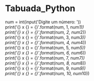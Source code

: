 # Tabuada_Python

num = int(input('Digite um número: ')) <br>
print('{} x {} = {}'.format(num, 1, num*1))<br>
print('{} x {} = {}'.format(num, 2, num*2))<br>
print('{} x {} = {}'.format(num, 3, num*3))<br>
print('{} x {} = {}'.format(num, 4, num*4))<br>
print('{} x {} = {}'.format(num, 5, num*5))<br>
print('{} x {} = {}'.format(num, 6, num*6))<br>
print('{} x {} = {}'.format(num, 7, num*7))<br>
print('{} x {} = {}'.format(num, 8, num*8))<br>
print('{} x {} = {}'.format(num, 9, num*9))<br>
print('{} x {} = {}'.format(num, 10, num*10))<br>

